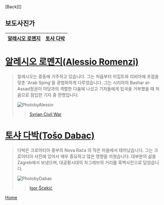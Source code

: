 <a name=Home>
[Back][]



## 보도사진가

[Back]:https://github.com/GeekInTheClass/PhotographerCategorization/blob/master/README.md
[PhotobyAlessio]: https://phmuseum.imgix.net/users/4851/stories/5653/nyt1ft5c8d7591f7.jpeg?dpr=2&fm=jpg&q=90&fit=max&w=800
[Syrian Civil War]:https://phmuseum.com/alessioromenzi/story/syrian-civil-war-bea26b7ea9

[PhotobyDabac]: http://www.tosodabac.com/fotografije/03/Virus69.jpg
[Igor Šćekić]: http://www.tosodabac.com/zgb-art_en.html

<a href=#Alessio>알레시오 로멘지</a> | <a href=#Toso>토샤 다박</a>
----------|-------

<a name=Alessio>

# [알레시오 로멘지(Alessio Romenzi)](http://alessioromenzi.photoshelter.com/about)

>알레시오는 중동에 거주하고 있습니다. 그는 처음부터 이집트와 리비아에 초점을 맞춘 'Arab Sping'을 광범위하게 다루었습니다. 그는 시리아의 Bashar al-Assad정권이 야당과의 격렬한 다움에 나섰고 기자들에게 입국을 거부했을 때 처음으로 잠입한 기자 중 한명입니다.
>
>![PhotobyAlessio][]
>>[Syrian Civil War][]

<a name=Toso>

# [토샤 다박(Tošo Dabac)](https://en.wikipedia.org/wiki/To%C5%A1o_Dabac)

>다박은 크로아티아 중부의  Nova Rača 의 작은 마을에서 태어났습니다. 그는 크로아티아 사진에 있어서 매우 중요하고 많은 영향을 끼쳤습니다. 대부분의 삶을 Zagreb에서 보냈으며, 대공황시대의 자그레브의 거리를 흑백사진으로 담았습니다.
>
>![PhotobyDabac][]
>>[Igor Šćekić][]


<a href=#Home>Home</a>
